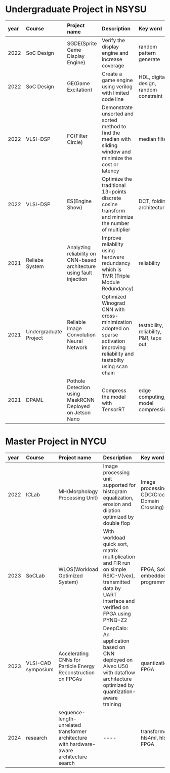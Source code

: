 # Undergraduate Project in NSYSU
|year|Course|Project name|Description|Key word|Link|
|:---|:-----|:-----------|:----------|:-------|:---|
|2022|SoC Design|SGDE(Sprite Game Display Engine)|Verify the display engine and increase coverage|random pattern generate|[repo](https://github.com/crimson1256/SGDE/tree/main)|
|2022|SoC Design|GE(Game Excitation)|Create a game engine using verilog with limited code line|HDL, digital design, random constraint|[presentation](https://www.youtube.com/watch?v=vQ6MmOcET4o), report|
|2022|VLSI-DSP|FC(Filter Circle)|Demonstrate unsorted and sorted method to find the median with sliding window and minimize the cost or latency|median filter|report|
|2022|VLSI-DSP|ES(Engine Show)|Optimize the traditional 13-points discrete cosine transform and minimize the number of multiplier|DCT, folding architecture|[presentation](https://www.youtube.com/watch?v=DCztepfqw5c), report|
|2021|Reliabe System|Analyzing reliability on CNN-based architecture using fault injection|Improve reliability using hardware redundancy which is TMR (Triple Module Redundancy)|reliability|[presentation](https://www.youtube.com/watch?v=HG4iZZGIxts), report|
|2021|Undergraduate Project|Reliable Image Convolution Neural Network|Optimized Winograd CNN with cross-minimization adopted on sparse activation improving reliability and testabilty using scan chain|testability, reliability, P&R, tape out|report|
|2021|DPAML|Pothole Detection using MaskRCNN Deployed on Jetson Nano|Compress the model with TensorRT|edge computing, model compression|report|
# Master Project in NYCU
|year|Course|Project name|Description|Key word|Link|
|:---|:-----|:-----------|:----------|:-------|:---|
|2022|ICLab|MH(Morphology Processing Unit)|Image processing unit supported for histogram equalization, erosion and dilation optimized by double flop|Image processing, CDC(Clock Domain Crossing)|no link now|
|2023|SoCLab|WLOS(Workload Optimized System)|With workload quick sort, matrix multiplication and FIR run on simple RSIC-V(vex), transmitted data by UART interface and verified on FPGA using PYNQ-Z2|FPGA, SoC, embedded programming|[repo](https://github.com/bol-edu/caravel-soc_fpga-lab/tree/main/lab-wlos_baseline)|
|2023|VLSI-CAD symposium|Accelerating CNNs for Particle Energy Reconstruction on FPGAs|DeepCalo: An application based on CNN deployed on Alveo U50 with dataflow architecture optimized by quantization-aware training|quantization, FPGA|poster|
|2024|research|sequence-length-unrelated transformer architecture with hardware-aware architecture search|----|transformer, hls4ml, hls, FPGA|no link now|
